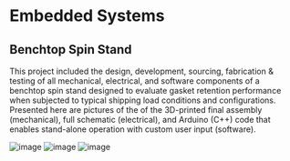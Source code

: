 # Embedded Systems
## Benchtop Spin Stand

This project included the design, development, sourcing, fabrication & testing of all mechanical, electrical, and software components of a benchtop spin stand designed to evaluate gasket retention performance when subjected to typical shipping load conditions and configurations. Presented here are pictures of the of the 3D-printed final assembly (mechanical), full schematic (electrical), and Arduino (C++) code that enables stand-alone operation with custom user input (software).

![image](https://user-images.githubusercontent.com/73655244/102716648-39b5f900-42ab-11eb-9c12-8c8f2dd5b25f.png)   ![image](https://user-images.githubusercontent.com/73655244/102716705-8b5e8380-42ab-11eb-87b4-84402aa52a13.png)  ![image](https://user-images.githubusercontent.com/73655244/102716672-5ce0a880-42ab-11eb-82ab-d9a8a0ed80be.png)
